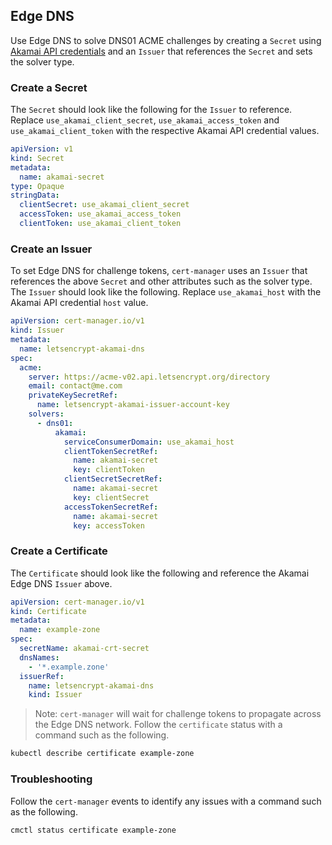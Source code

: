 ## Edge DNS

Use Edge DNS to solve DNS01 ACME challenges by creating a `Secret` using
[Akamai API credentials](https://developer.akamai.com/getting-started/edgegrid)
and an `Issuer` that references the `Secret` and sets the solver type.

### Create a Secret

The `Secret` should look like the following for the `Issuer` to reference.
Replace `use_akamai_client_secret`, `use_akamai_access_token` and
`use_akamai_client_token` with the respective Akamai API credential values.

```yaml
apiVersion: v1
kind: Secret
metadata:
  name: akamai-secret
type: Opaque
stringData:
  clientSecret: use_akamai_client_secret
  accessToken: use_akamai_access_token
  clientToken: use_akamai_client_token
```

### Create an Issuer

To set Edge DNS for challenge tokens, `cert-manager` uses an `Issuer` that
references the above `Secret` and other attributes such as the solver type. The
`Issuer` should look like the following. Replace `use_akamai_host` with the
Akamai API credential `host` value.

```yaml
apiVersion: cert-manager.io/v1
kind: Issuer
metadata:
  name: letsencrypt-akamai-dns
spec:
  acme:
    server: https://acme-v02.api.letsencrypt.org/directory
    email: contact@me.com
    privateKeySecretRef:
      name: letsencrypt-akamai-issuer-account-key
    solvers:
      - dns01:
          akamai:
            serviceConsumerDomain: use_akamai_host
            clientTokenSecretRef:
              name: akamai-secret
              key: clientToken
            clientSecretSecretRef:
              name: akamai-secret
              key: clientSecret
            accessTokenSecretRef:
              name: akamai-secret
              key: accessToken
```

### Create a Certificate

The `Certificate` should look like the following and reference the Akamai Edge
DNS `Issuer` above.

```yaml
apiVersion: cert-manager.io/v1
kind: Certificate
metadata:
  name: example-zone
spec:
  secretName: akamai-crt-secret
  dnsNames:
    - '*.example.zone'
  issuerRef:
    name: letsencrypt-akamai-dns
    kind: Issuer
```

> Note: `cert-manager` will wait for challenge tokens to propagate across the
> Edge DNS network. Follow the `certificate` status with a command such as the
> following.

```bash
kubectl describe certificate example-zone
```

### Troubleshooting

Follow the `cert-manager` events to identify any issues with a command such as
the following.

```bash
cmctl status certificate example-zone
```
